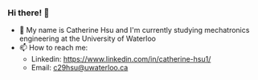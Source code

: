 ### Hi there! 👋

- 🤖 My name is Catherine Hsu and I'm currently studying mechatronics engineering at the University of Waterloo
- 📫 How to reach me:
   - Linkedin: https://www.linkedin.com/in/catherine-hsu1/
   - Email: c29hsu@uwaterloo.ca 

